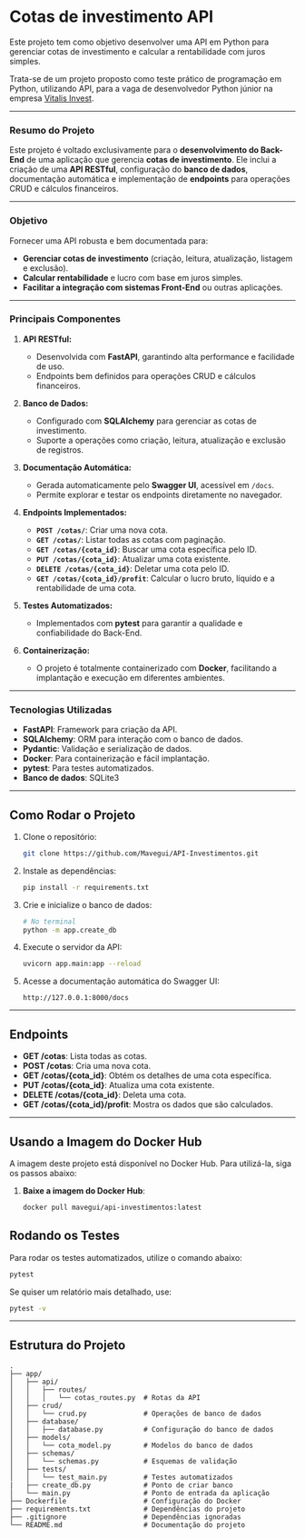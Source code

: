 # Cotas de investimento API
Este projeto tem como objetivo desenvolver uma API em Python para gerenciar cotas de investimento e calcular a rentabilidade com juros simples.

Trata-se de um projeto proposto como teste prático de programação em Python, utilizando API, para a vaga de desenvolvedor Python júnior na empresa [Vitalis Invest](https://www.vitalisinvest.com.br/).

---

### **Resumo do Projeto**
Este projeto é voltado exclusivamente para o **desenvolvimento do Back-End** de uma aplicação que gerencia **cotas de investimento**. Ele inclui a criação de uma **API RESTful**, configuração do **banco de dados**, documentação automática e implementação de **endpoints** para operações CRUD e cálculos financeiros.

---

### **Objetivo**


Fornecer uma API robusta e bem documentada para:

- **Gerenciar cotas de investimento** (criação, leitura, atualização, listagem e exclusão).
- **Calcular rentabilidade** e lucro com base em juros simples.
- **Facilitar a integração com sistemas Front-End** ou outras aplicações.

---

### **Principais Componentes**

1. **API RESTful:**
   - Desenvolvida com **FastAPI**, garantindo alta performance e facilidade de uso.
   - Endpoints bem definidos para operações CRUD e cálculos financeiros.

2. **Banco de Dados:**
   - Configurado com **SQLAlchemy** para gerenciar as cotas de investimento.
   - Suporte a operações como criação, leitura, atualização e exclusão de registros.

3. **Documentação Automática:**
   - Gerada automaticamente pelo **Swagger UI**, acessível em `/docs`.
   - Permite explorar e testar os endpoints diretamente no navegador.

4. **Endpoints Implementados:**
   - **`POST /cotas/`**: Criar uma nova cota.
   - **`GET /cotas/`**: Listar todas as cotas com paginação.
   - **`GET /cotas/{cota_id}`**: Buscar uma cota específica pelo ID.
   - **`PUT /cotas/{cota_id}`**: Atualizar uma cota existente.
   - **`DELETE /cotas/{cota_id}`**: Deletar uma cota pelo ID.
   - **`GET /cotas/{cota_id}/profit`**: Calcular o lucro bruto, líquido e a rentabilidade de uma cota.

5. **Testes Automatizados:**
   - Implementados com **pytest** para garantir a qualidade e confiabilidade do Back-End.

6. **Containerização:**
   - O projeto é totalmente containerizado com **Docker**, facilitando a implantação e execução em diferentes ambientes.

---

### **Tecnologias Utilizadas**
- **FastAPI**: Framework para criação da API.
- **SQLAlchemy**: ORM para interação com o banco de dados.
- **Pydantic**: Validação e serialização de dados.
- **Docker**: Para containerização e fácil implantação.
- **pytest**: Para testes automatizados.
- **Banco de dados**: SQLite3

---

## Como Rodar o Projeto

1. Clone o repositório:

   ```bash
   git clone https://github.com/Mavegui/API-Investimentos.git
   ```

2. Instale as dependências:

   ```bash
   pip install -r requirements.txt
   ```

3. Crie e inicialize o banco de dados:

   ```bash
   # No terminal
   python -m app.create_db

4. Execute o servidor da API:

   ```bash
   uvicorn app.main:app --reload
   ```

5. Acesse a documentação automática do Swagger UI:

   ```
   http://127.0.0.1:8000/docs
   ```

---

## Endpoints

- **GET /cotas**: Lista todas as cotas.
- **POST /cotas**: Cria uma nova cota.
- **GET /cotas/{cota_id}**: Obtém os detalhes de uma cota específica.
- **PUT /cotas/{cota_id}**: Atualiza uma cota existente.
- **DELETE /cotas/{cota_id}**: Deleta uma cota.
- **GET /cotas/{cota_id}/profit**: Mostra os dados que são calculados.

---

## Usando a Imagem do Docker Hub

A imagem deste projeto está disponível no Docker Hub. Para utilizá-la, siga os passos abaixo:

1. **Baixe a imagem do Docker Hub**:

   ```bash
   docker pull mavegui/api-investimentos:latest
   ```

## Rodando os Testes

Para rodar os testes automatizados, utilize o comando abaixo:

```bash
pytest
```

Se quiser um relatório mais detalhado, use:

```bash
pytest -v
```

---

## Estrutura do Projeto

```plaintext
.
├── app/
│   ├── api/
│   │   ├── routes/
│   │   │   └── cotas_routes.py  # Rotas da API
│   ├── crud/
│   │   └── crud.py              # Operações de banco de dados
│   ├── database/
│   │   ├── database.py          # Configuração do banco de dados
│   ├── models/
│   │   └── cota_model.py        # Modelos do banco de dados
│   ├── schemas/
│   │   └── schemas.py           # Esquemas de validação
│   ├── tests/
│   │   └── test_main.py         # Testes automatizados
|   ├── create_db.py             # Ponto de criar banco
│   └── main.py                  # Ponto de entrada da aplicação
├── Dockerfile                   # Configuração do Docker
├── requirements.txt             # Dependências do projeto
├── .gitignore                   # Dependências ignoradas
└── README.md                    # Documentação do projeto
```
